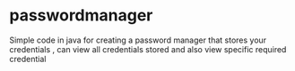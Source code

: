 # passwordmanager
Simple code in java for creating a password manager that stores your credentials , can view all credentials stored and also view specific required credential
